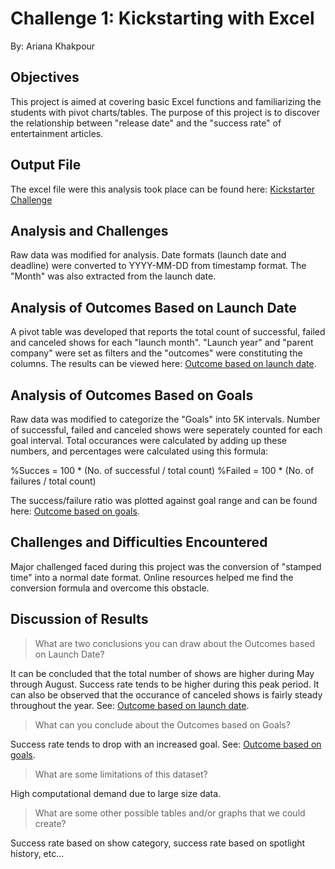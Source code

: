 # Challenge 1: Kickstarting with Excel
By: Ariana Khakpour 

## Objectives
This project is aimed at covering basic Excel functions and familiarizing the students with pivot charts/tables. The purpose of this project is to discover the relationship between "release date" and the "success rate" of entertainment articles. 

## Output File
The excel file were this analysis took place can be found here: [Kickstarter Challenge](https://github.com/arianakhakpour/Data-Analytics/blob/main/Kickstarter_Challenge.xlsx)

## Analysis and Challenges
Raw data was modified for analysis. Date formats (launch date and deadline) were converted to YYYY-MM-DD from timestamp format. The "Month" was also extracted from the launch date. 

## Analysis of Outcomes Based on Launch Date
A pivot table was developed that reports the total count of successful, failed and canceled shows for each "launch month". "Launch year" and "parent company" were set as filters and the "outcomes" were constituting the columns. The results can be viewed here: [Outcome based on launch date](https://github.com/arianakhakpour/Data-Analytics/blob/main/Theater_Outcomes_vs_Launch.PNG).

## Analysis of Outcomes Based on Goals
Raw data was modified to categorize the "Goals" into 5K intervals. Number of successful, failed and canceled shows were seperately counted for each goal interval. Total occurances were calculated by adding up these numbers, and percentages were calculated using this formula:

%Succes = 100 * (No. of successful  / total count)
%Failed = 100 * (No. of failures / total count)

The success/failure ratio was plotted against goal range and can be found here: [Outcome based on goals](https://github.com/arianakhakpour/Data-Analytics/blob/main/Outcomes_vs_Goals.PNG).

## Challenges and Difficulties Encountered
Major challenged faced during this project was the conversion of "stamped time" into a normal date format. Online resources helped me find the conversion formula and overcome this obstacle. 

## Discussion of Results
>What are two conclusions you can draw about the Outcomes based on Launch Date?

It can be concluded that the total number of shows are higher during May through August. Success rate tends to be higher during this peak period. It can also be observed that the occurance of canceled shows is fairly steady throughout the year.
See:  [Outcome based on launch date](https://github.com/arianakhakpour/Data-Analytics/blob/main/Theater_Outcomes_vs_Launch.PNG).

>What can you conclude about the Outcomes based on Goals?

Success rate tends to drop with an increased goal. See: [Outcome based on goals](https://github.com/arianakhakpour/Data-Analytics/blob/main/Outcomes_vs_Goals.PNG).

>What are some limitations of this dataset?

High computational demand due to large size data. 

>What are some other possible tables and/or graphs that we could create?

Success rate based on show category, success rate based on spotlight history, etc...
